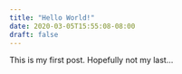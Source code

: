 ```yaml
---
title: "Hello World!"
date: 2020-03-05T15:55:08-08:00
draft: false
---
```


This is my first post. Hopefully not my last...
